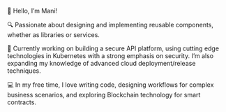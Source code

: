 👋 Hello, I’m Mani!

🔍 Passionate about designing and implementing reusable components, whether as libraries or services.

🌱 Currently working on building a secure API platform, using cutting edge technologies in Kubernetes with a strong emphasis on security. I’m also expanding my knowledge of advanced cloud deployment/release techniques.

💻 In my free time, I love writing code, designing workflows for complex business scenarios, and exploring Blockchain technology for smart contracts.

<!--<img align='right' src="https://github-readme-stats.vercel.app/api?username=challamani&hide_border=true&hide_rank=false&show_icons=true&theme=dracula">
-->

<!---
challamani/challamani is a ✨ special ✨ repository because its `README.md` (this file) appears on your GitHub profile.
You can click the Preview link to take a look at your changes.
--->
